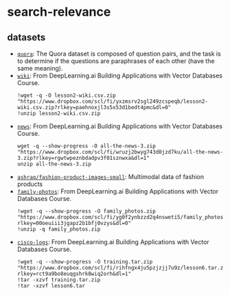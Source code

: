 # search-relevance

## datasets

- [`quora`](https://huggingface.co/datasets/quora): The Quora dataset is composed of question pairs, and the task is to determine if the questions are paraphrases of each other (have the same meaning).
- [`wiki`](https://www.dropbox.com/scl/fi/yxzmsrv2sgl249zcspeqb/lesson2-wiki.csv.zip?rlkey=paehnoxjl3s5x53d1bedt4pmc&e=1&dl=0%22): From DeepLearning.ai Building Applications with Vector Databases Course.
  ```
  !wget -q -O lesson2-wiki.csv.zip "https://www.dropbox.com/scl/fi/yxzmsrv2sgl249zcspeqb/lesson2-wiki.csv.zip?rlkey=paehnoxjl3s5x53d1bedt4pmc&dl=0"
  !unzip lesson2-wiki.csv.zip
  ```
- [`news`](https://www.dropbox.com/scl/fi/wruzj2bwyg743d0jzd7ku/all-the-news-3.zip?rlkey=rgwtwpeznbdadpv3f01sznwxa&e=1&dl=1%22): From DeepLearning.ai Building Applications with Vector Databases Course.
  ```
  wget -q --show-progress -O all-the-news-3.zip "https://www.dropbox.com/scl/fi/wruzj2bwyg743d0jzd7ku/all-the-news-3.zip?rlkey=rgwtwpeznbdadpv3f01sznwxa&dl=1"
  unzip all-the-news-3.zip
  ```
- [`ashraq/fashion-product-images-small`](https://huggingface.co/datasets/ashraq/fashion-product-images-small): Multimodal data of fashion products
- [`family-photos`](https://www.dropbox.com/scl/fi/yg0f2ynbzzd2q4nsweti5/family_photos.zip?rlkey=00oeuiii3jgapz2b1bfj0vzys&dl=0): From DeepLearning.ai Building Applications with Vector Databases Course.
  ```
  !wget -q --show-progress -O family_photos.zip "https://www.dropbox.com/scl/fi/yg0f2ynbzzd2q4nsweti5/family_photos.zip?rlkey=00oeuiii3jgapz2b1bfj0vzys&dl=0"
  !unzip -q family_photos.zip
  ```
- [`cisco-logs`](https://www.dropbox.com/scl/fi/rihfngx4ju5pzjzjj7u9z/lesson6.tar.zip?rlkey=rct9a9bo8euqgshrk8wiq2orh&dl=1): From DeepLearning.ai Building Applications with Vector Databases Course.
  ```
  !wget -q --show-progress -O training.tar.zip "https://www.dropbox.com/scl/fi/rihfngx4ju5pzjzjj7u9z/lesson6.tar.zip?rlkey=rct9a9bo8euqgshrk8wiq2orh&dl=1"
  !tar -xzvf training.tar.zip
  !tar -xzvf lesson6.tar
  ```
